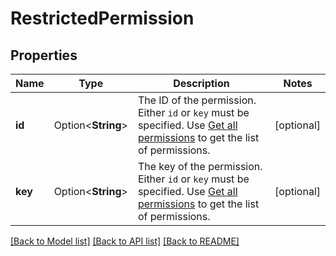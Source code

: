 # RestrictedPermission

## Properties

Name | Type | Description | Notes
------------ | ------------- | ------------- | -------------
**id** | Option<**String**> | The ID of the permission. Either `id` or `key` must be specified. Use [Get all permissions](#api-rest-api-3-permissions-get) to get the list of permissions. | [optional]
**key** | Option<**String**> | The key of the permission. Either `id` or `key` must be specified. Use [Get all permissions](#api-rest-api-3-permissions-get) to get the list of permissions. | [optional]

[[Back to Model list]](../README.md#documentation-for-models) [[Back to API list]](../README.md#documentation-for-api-endpoints) [[Back to README]](../README.md)


